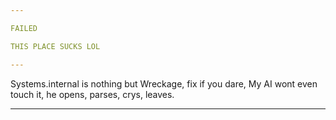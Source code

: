 ```yaml
---

FAILED

THIS PLACE SUCKS LOL

---
```


Systems.internal is nothing but Wreckage, fix if you dare, My AI wont even touch it, he opens, parses, crys, leaves.

---
